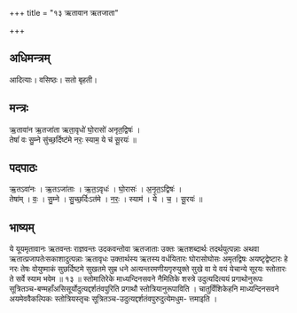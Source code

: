+++
title = "१३ ऋतावान ऋतजाता"

+++
## अधिमन्त्रम्
आदित्याः। वसिष्ठः। सतो बृहती।

## मन्त्रः
ऋ॒तावा॑न ऋ॒तजा॑ता ऋता॒वृधो॑ घो॒रासो॑ अनृत॒द्विषः॑ ।  
तेषां॑ वः सु॒म्ने सु॑च्छ॒र्दिष्ट॑मे नरः॒ स्याम॒ ये च॑ सू॒रयः॑ ॥

## पदपाठः
ऋ॒तऽवा॑नः । ऋ॒तऽजा॑ताः । ऋ॒त॒ऽवृधः॑ । घो॒रासः॑ । अ॒नृ॒त॒ऽद्विषः॑ ।  
तेषा॑म् । वः॒ । सु॒म्ने । सु॒च्छ॒र्दिःऽत॑मे । न॒रः॒ । स्याम॑ । ये । च॒ । सू॒रयः॑ ॥

## भाष्यम्
ये यूयमृतावानः ऋतवन्तः राज्ञवन्तः उदकवन्तोवा ऋतजाताः उक्तः ऋतशब्दार्थः तदर्थयुत्पन्नाः अथवा ऋतात्प्रजापतेःसकाशादुत्पन्नाः ऋतावृधः उक्तार्थस्य ऋतस्य वर्धयितारः घोरासोघोसः अमृतद्विषः अयष्टृद्वेष्टारः हे नरः तेषः वोयुष्माकं सुछर्दिष्टमे सुखतमे सुम्र धने अत्यन्तरमणीयगृरुयुक्ते सुखे वा ये वयं येचान्ये सूरयः स्तोतारः ते सर्वे स्याम भवेम ॥ १३ ॥ स्तोमातिरेके माध्यन्दिनसवने नैमितिके शस्त्रे उदुत्यदित्ययं प्रगाथोनुरूपः सूत्रितञ्च-बण्महाँअसिसूर्योदुत्यद्दर्शतंवपुरिति प्रगाथौ स्तोत्रियानुरूपाविति । चातुर्विंशिकेहनि माध्यन्दिनसवने अयमेववैकल्पिकः स्तोत्रियस्तृचः सूत्रितञ्च-उदुत्यद्दर्शतंवपुरुदुत्येमधुम- त्तमाइति ।